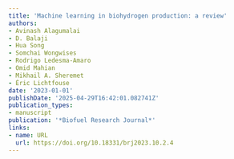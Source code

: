 ```yaml
---
title: 'Machine learning in biohydrogen production: a review'
authors:
- Avinash Alagumalai
- D. Balaji
- Hua Song
- Somchai Wongwises
- Rodrigo Ledesma‐Amaro
- Omid Mahian
- Mikhail А. Sheremet
- Éric Lichtfouse
date: '2023-01-01'
publishDate: '2025-04-29T16:42:01.082741Z'
publication_types:
- manuscript
publication: '*Biofuel Research Journal*'
links:
- name: URL
  url: https://doi.org/10.18331/brj2023.10.2.4
---
```


